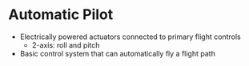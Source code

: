 # Automatic Pilot

* Electrically powered actuators connected to primary flight controls
  * 2-axis: roll and pitch
* Basic control system that can automatically fly a flight path

